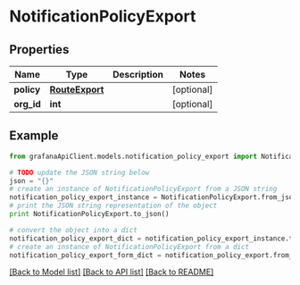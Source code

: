 # NotificationPolicyExport


## Properties
Name | Type | Description | Notes
------------ | ------------- | ------------- | -------------
**policy** | [**RouteExport**](RouteExport.md) |  | [optional] 
**org_id** | **int** |  | [optional] 

## Example

```python
from grafanaApiClient.models.notification_policy_export import NotificationPolicyExport

# TODO update the JSON string below
json = "{}"
# create an instance of NotificationPolicyExport from a JSON string
notification_policy_export_instance = NotificationPolicyExport.from_json(json)
# print the JSON string representation of the object
print NotificationPolicyExport.to_json()

# convert the object into a dict
notification_policy_export_dict = notification_policy_export_instance.to_dict()
# create an instance of NotificationPolicyExport from a dict
notification_policy_export_form_dict = notification_policy_export.from_dict(notification_policy_export_dict)
```
[[Back to Model list]](../README.md#documentation-for-models) [[Back to API list]](../README.md#documentation-for-api-endpoints) [[Back to README]](../README.md)


